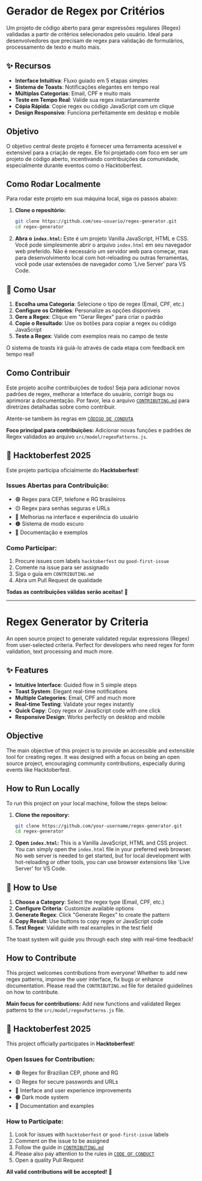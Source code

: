 # Gerador de Regex por Critérios

Um projeto de código aberto para gerar expressões regulares (Regex) validadas a partir de critérios selecionados pelo usuário. Ideal para desenvolvedores que precisam de regex para validação de formulários, processamento de texto e muito mais.

## ✨ Recursos

- **Interface Intuitiva**: Fluxo guiado em 5 etapas simples
- **Sistema de Toasts**: Notificações elegantes em tempo real
- **Múltiplas Categorias**: Email, CPF e muito mais
- **Teste em Tempo Real**: Valide sua regex instantaneamente
- **Cópia Rápida**: Copie regex ou código JavaScript com um clique
- **Design Responsivo**: Funciona perfeitamente em desktop e mobile

## Objetivo

O objetivo central deste projeto é fornecer uma ferramenta acessível e extensível para a criação de regex. Ele foi projetado com foco em ser um projeto de código aberto, incentivando contribuições da comunidade, especialmente durante eventos como o Hacktoberfest.

## Como Rodar Localmente

Para rodar este projeto em sua máquina local, siga os passos abaixo:

1.  **Clone o repositório:**
    ```bash
    git clone https://github.com/seu-usuario/regex-generator.git
    cd regex-generator
    ```

2.  **Abra o `index.html`:**
    Este é um projeto Vanilla JavaScript, HTML e CSS. Você pode simplesmente abrir o arquivo `index.html` em seu navegador web preferido. Não é necessário um servidor web para começar, mas para desenvolvimento local com hot-reloading ou outras ferramentas, você pode usar extensões de navegador como 'Live Server' para VS Code.

## 🚀 Como Usar

1. **Escolha uma Categoria**: Selecione o tipo de regex (Email, CPF, etc.)
2. **Configure os Critérios**: Personalize as opções disponíveis
3. **Gere a Regex**: Clique em "Gerar Regex" para criar o padrão
4. **Copie o Resultado**: Use os botões para copiar a regex ou código JavaScript
5. **Teste a Regex**: Valide com exemplos reais no campo de teste

O sistema de toasts irá guiá-lo através de cada etapa com feedback em tempo real!

## Como Contribuir

Este projeto acolhe contribuições de todos! Seja para adicionar novos padrões de regex, melhorar a interface do usuário, corrigir bugs ou aprimorar a documentação. Por favor, leia o arquivo [`CONTRIBUTING.md`](https://github.com/priscillatrevizan/regex-generator/blob/main/CONTRIBUTING.md) para diretrizes detalhadas sobre como contribuir.

Atente-se tambem às regras em [`CÓDIGO DE CONDUTA`](https://github.com/priscillatrevizan/regex-generator/blob/main/CODE_OF_CONDUCT.md)

**Foco principal para contribuições:** Adicionar novas funções e padrões de Regex validados ao arquivo `src/model/regexPatterns.js`.

## 🎃 Hacktoberfest 2025

Este projeto participa oficialmente do **Hacktoberfest**! 

### **Issues Abertas para Contribuição:**
- 🟢 Regex para CEP, telefone e RG brasileiros
- 🟡 Regex para senhas seguras e URLs
- 🔵 Melhorias na interface e experiência do usuário
- 🟠 Sistema de modo escuro
- 📝 Documentação e exemplos

### **Como Participar:**
1. Procure issues com labels `hacktoberfest` ou `good-first-issue`
2. Comente na issue para ser assignado
3. Siga o guia em `CONTRIBUTING.md`
4. Abra um Pull Request de qualidade

**Todas as contribuições válidas serão aceitas!** 🚀

---

# Regex Generator by Criteria

An open source project to generate validated regular expressions (Regex) from user-selected criteria. Perfect for developers who need regex for form validation, text processing and much more.

## ✨ Features

- **Intuitive Interface**: Guided flow in 5 simple steps
- **Toast System**: Elegant real-time notifications
- **Multiple Categories**: Email, CPF and much more
- **Real-time Testing**: Validate your regex instantly
- **Quick Copy**: Copy regex or JavaScript code with one click
- **Responsive Design**: Works perfectly on desktop and mobile

## Objective

The main objective of this project is to provide an accessible and extensible tool for creating regex. It was designed with a focus on being an open source project, encouraging community contributions, especially during events like Hacktoberfest.

## How to Run Locally

To run this project on your local machine, follow the steps below:

1.  **Clone the repository:**
    ```bash
    git clone https://github.com/your-username/regex-generator.git
    cd regex-generator
    ```

2.  **Open `index.html`:**
    This is a Vanilla JavaScript, HTML and CSS project. You can simply open the `index.html` file in your preferred web browser. No web server is needed to get started, but for local development with hot-reloading or other tools, you can use browser extensions like 'Live Server' for VS Code.

## 🚀 How to Use

1. **Choose a Category**: Select the regex type (Email, CPF, etc.)
2. **Configure Criteria**: Customize available options
3. **Generate Regex**: Click "Generate Regex" to create the pattern
4. **Copy Result**: Use buttons to copy regex or JavaScript code
5. **Test Regex**: Validate with real examples in the test field

The toast system will guide you through each step with real-time feedback!

## How to Contribute

This project welcomes contributions from everyone! Whether to add new regex patterns, improve the user interface, fix bugs or enhance documentation. Please read the `CONTRIBUTING.md` file for detailed guidelines on how to contribute.

**Main focus for contributions:** Add new functions and validated Regex patterns to the `src/model/regexPatterns.js` file.

## 🎃 Hacktoberfest 2025

This project officially participates in **Hacktoberfest**!

### **Open Issues for Contribution:**
- 🟢 Regex for Brazilian CEP, phone and RG
- 🟡 Regex for secure passwords and URLs
- 🔵 Interface and user experience improvements
- 🟠 Dark mode system
- 📝 Documentation and examples

### **How to Participate:**
1. Look for issues with `hacktoberfest` or `good-first-issue` labels
2. Comment on the issue to be assigned
3. Follow the guide in [`CONTRIBUTING.md`](https://github.com/priscillatrevizan/regex-generator/blob/main/CONTRIBUTING.md)
4. Please also pay attention to the rules in [`CODE OF CONDUCT`](https://github.com/priscillatrevizan/regex-generator/blob/main/CODE_OF_CONDUCT.md)
5. Open a quality Pull Request

**All valid contributions will be accepted!** 🚀

